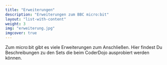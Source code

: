 ```yaml
---
title: "Erweiterungen"
description: "Erweiterungen zum BBC micro:bit"
layout: "list-with-content"
weight: 3
img: "erweiterung.jpg"
imgcover: true
---
```


 Zum micro:bit gibt es viele Erweiterungen zum Anschließen. Hier findest Du Beschreibungen zu den Sets die beim CoderDojo ausprobiert werden können.